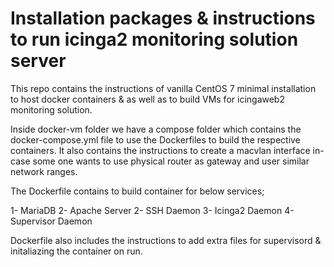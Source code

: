# Installation packages & instructions to run icinga2 monitoring solution server
This repo contains the instructions of vanilla CentOS 7 minimal installation to host docker containers & as well as to build VMs for icingaweb2 monitoring solution.

Inside docker-vm folder we have a compose folder which contains the docker-compose.yml file to use the Dockerfiles to build the  respective containers. It also contains the instructions to create a macvlan interface in-case some one wants to use physical router as gateway and user similar network ranges.

The Dockerfile contains to build container for below services;

 1- MariaDB
 2- Apache Server
 2- SSH Daemon
 3- Icinga2 Daemon
 4- Supervisor Daemon
 
 Dockerfile also includes the instructions to add extra files for supervisord & initaliazing the container on run.
